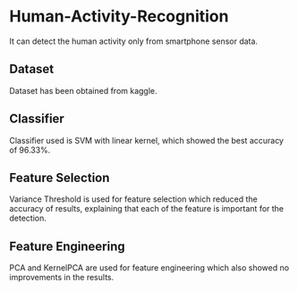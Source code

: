 # Human-Activity-Recognition
It can detect the human activity  only from smartphone sensor data.

## Dataset
Dataset has been obtained from kaggle.

## Classifier
Classifier used is SVM with linear kernel, which showed the best accuracy of 96.33%.

## Feature Selection
Variance Threshold is used for feature selection which reduced the accuracy of results, explaining that each of the feature is important for the detection.

## Feature Engineering 
PCA and KernelPCA are used for feature engineering which also showed no improvements in the results.
